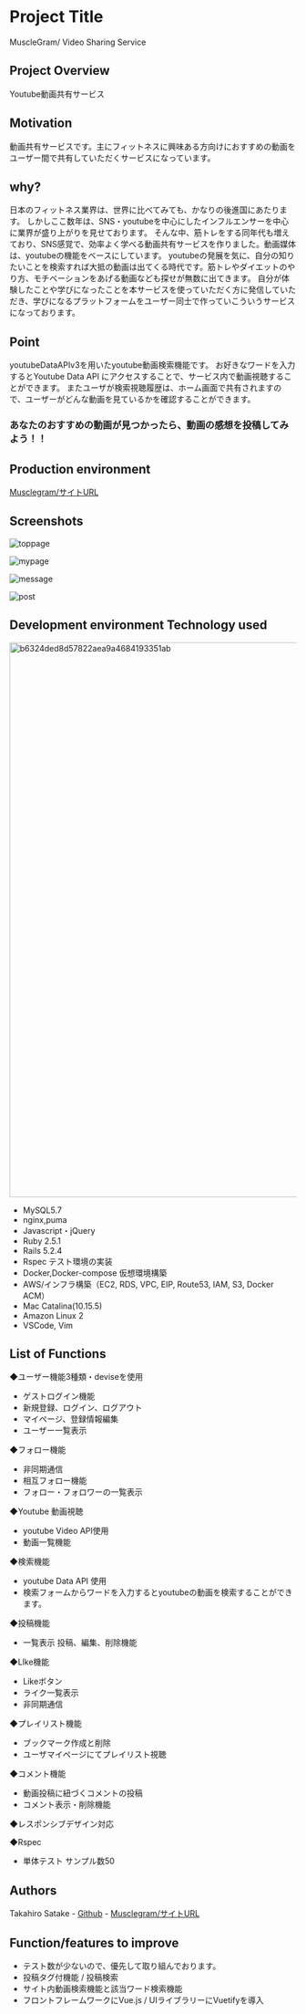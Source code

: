 # Project Title 
  MuscleGram/ Video Sharing Service
## Project Overview 
  Youtube動画共有サービス
## Motivation
  動画共有サービスです。主にフィットネスに興味ある方向けにおすすめの動画をユーザー間で共有していただくサービスになっています。
## why? 
  日本のフィットネス業界は、世界に比べてみても、かなりの後進国にあたります。
  しかしここ数年は、SNS・youtubeを中心にしたインフルエンサーを中心に業界が盛り上がりを見せております。
  そんな中、筋トレをする同年代も増えており、SNS感覚で、効率よく学べる動画共有サービスを作りました。動画媒体は、youtubeの機能をベースにしています。
  youtubeの発展を気に、自分の知りたいことを検索すれば大抵の動画は出てくる時代です。筋トレやダイエットのやり方、モチベーションをあげる動画なども探せが無数に出てきます。
  自分が体験したことや学びになったことを本サービスを使っていただく方に発信していただき、学びになるプラットフォームをユーザー同士で作っていこういうサービスになっております。
## Point 
  youtubeDataAPIv3を用いたyoutube動画検索機能です。
  お好きなワードを入力するとYoutube Data API にアクセスすることで、サービス内で動画視聴することができます。
  またユーザが検索視聴履歴は、ホーム画面で共有されますので、ユーザーがどんな動画を見ているかを確認することができます。
  ### あなたのおすすめの動画が見つかったら、動画の感想を投稿してみよう！！
## Production environment 
  [Musclegram/サイトURL](https://musclegram.net/)
## Screenshots 
 ![toppage](https://user-images.githubusercontent.com/65805662/99909868-4556e400-2d2e-11eb-8e29-97b8f2178619.jpg)

 ![mypage](https://user-images.githubusercontent.com/65805662/99909870-47b93e00-2d2e-11eb-8694-a71a7bff94b5.jpg)

 ![message](https://user-images.githubusercontent.com/65805662/99909871-48ea6b00-2d2e-11eb-9d1f-c4da3370254a.jpg)

 ![post](https://user-images.githubusercontent.com/65805662/99909872-4a1b9800-2d2e-11eb-9dcc-55c7c5ee2e64.jpg)

## Development environment Technology used 
<img width="973" alt="b6324ded8d57822aea9a4684193351ab" src="https://user-images.githubusercontent.com/65805662/95767262-74ba1000-0cef-11eb-9a98-2d5610578126.png">

- MySQL5.7
- nginx,puma
- Javascript・jQuery
- Ruby 2.5.1
- Rails 5.2.4
- Rspec テスト環境の実装
- Docker,Docker-compose 仮想環境構築
- AWS/インフラ構築（EC2, RDS, VPC, EIP, Route53, IAM, S3, Docker ACM）
- Mac Catalina(10.15.5)
- Amazon Linux 2
- VSCode, Vim
## List of Functions
◆ユーザー機能3種類・deviseを使用
- ゲストログイン機能
- 新規登録、ログイン、ログアウト
- マイページ、登録情報編集
- ユーザー一覧表示

◆フォロー機能
- 非同期通信
- 相互フォロー機能
- フォロー・フォロワーの一覧表示

◆Youtube 動画視聴
- youtube Video API使用
- 動画一覧機能

◆検索機能
- youtube Data API 使用 
- 検索フォームからワードを入力するとyoutubeの動画を検索することができます。

◆投稿機能
- 一覧表示 投稿、編集、削除機能

◆Llke機能
- Likeボタン
- ライク一覧表示
- 非同期通信

◆プレイリスト機能 
- ブックマーク作成と削除
- ユーザマイページにてプレイリスト視聴

◆コメント機能 
- 動画投稿に紐づくコメントの投稿
- コメント表示・削除機能

◆レスポンシブデザイン対応 

◆Rspec 
- 単体テスト サンプル数50 

## Authors
  Takahiro Satake - [Github](https://github.com/takahirosatake)  - [Musclegram/サイトURL](http://musclegram.net/)
## Function/features to improve 
- テスト数が少ないので、優先して取り組んでおります。
- 投稿タグ付機能 / 投稿検索
- サイト内動画検索機能と該当ワード検索機能
- フロントフレームワークにVue.js / UIライブラリーにVuetifyを導入